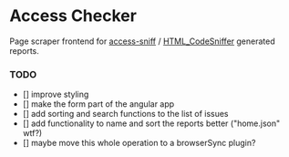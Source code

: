 # Access Checker

Page scraper frontend for [access-sniff](https://www.npmjs.com/package/access-sniff) / [HTML_CodeSniffer]() generated reports.


### TODO

- [] improve styling
- [] make the form part of the angular app
- [] add sorting and search functions to the list of issues
- [] add functionality to name and sort the reports better ("home.json" wtf?)
- [] maybe move this whole operation to a browserSync plugin?

